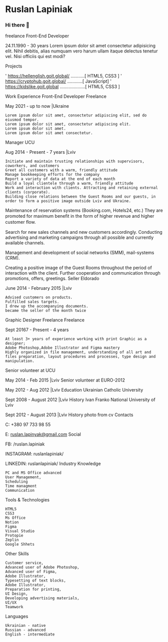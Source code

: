 
# Ruslan Lapiniak

### Hi there 👋
freelance
Front-End Developer

24.11.1990 - 30 years Lorem ipsum dolor sit amet consectetur adipisicing elit. Nihil debitis, alias numquam vero harum ullam itaque delectus tenetur vel. Nisi officiis qui est modi?

Projects

   ' https://hellenglish.goit.global/ ...........[ HTML5, CSS3 ]
   '  https://cryptohub.goit.global/ ............[ JavaScript]
   ' https://kidslike.goit.global ....................[ HTML5, CSS3 ]

Work Experience
Front-End Developer Freelance

May 2021 - up to now |Ukraine

    Lorem ipsum dolor sit amet, consectetur adipiscing elit, sed do eiusmod tempor.
    Lorem ipsum dolor sit amet, consectetur adipiscing elit.
    Lorem ipsum dolor sit amet.
    Lorem ipsum dolor sit amet consectetur.

Manager UCU

Aug 2014 - Present - 7 years |Lviv

    Initiate and maintain trusting relationships with supervisors, coworkers, and customers
    Greet all customers with a warm, friendly attitude
    Manage bookkeeping efforts for the company
    Report a variety of data at the end of each month
    Build a loyal clientele through a warm, friendly attitude
    Work and interaction with clients. Attracting and retaining external clients (corporate).
    Building close relations between the Guest Rooms and our guests, in order to form a positive image outside Lviv and Ukraine.

Maintenance of reservation systems (Booking.com, Hotels24, etc.) They are promoted for maximum beneﬁt in the form of higher revenue and higher customer ﬂow.

Search for new sales channels and new customers accordingly. Conducting advertising and marketing campaigns through all possible and currently available channels.

Management and development of social networks (SMM), mail-systems (CRM).

Creating a positive image of the Guest Rooms throughout the period of interaction with the client. Further cooperation and communication through promotions, offers, greetings.
Seller Eldorado

June 2014 - February 2015 |Lviv

    Advised customers on products.
    Fulfilled sales targets.
    I drew up the accompanying documents.
    became the seller of the month twice

Graphic Designer Freelance Freelance

Sept 20167 - Present - 4 years

    At least 3+ years of experience working with print Graphic as a designer;
    Adobe Photoshop,Adobe Illustrator and Figma mastery
    Highly organized in file management, understanding of all art and files preparation, layout procedures and processes, type design and manipulation.

Senior volunteer at UCU

May 2014 - Feb 2015 |Lviv
Senior volunteer at EURO-2012

May 2012 - Aug 2012 |Lviv
Education
Ukrainian Catholic University

Sept 2008 - August 2012 |Lviv
History
Ivan Franko National University of Lviv

Sept 2012 - August 2013 |Lviv
History
photo from cv
Contacts

C: +380 97 733 98 55

E: ruslan.lapinyak@gmail.com
Social

FB: /ruslan.lapiniak

INSTAGRAM: ruslanlapiniak/

LINKEDIN: ruslanlapiniak/
Industry Knowledge

    PC and MS Office advanced
    User Management,
    Scheduling
    Time managment
    Communication

Tools & Technologies

    HTML5
    CSS3
    Ms Office
    Notion
    Figma
    Visual Studio
    Protopie
    Zeplin
    Google Shhets

Other Skills

    Customer service,
    Advanced user of Adobe Photoshop,
    Advanced user of Figma,
    Adobe Illustrator,
    Typesetting of text blocks,
    Adobe Illustrator,
    Preparation for printing,
    UI Design,
    Developing advertising materials,
    UI/UX
    Teamwork

Languages

    Ukrainian - native
    Russian - advanced
    English - intermediate

